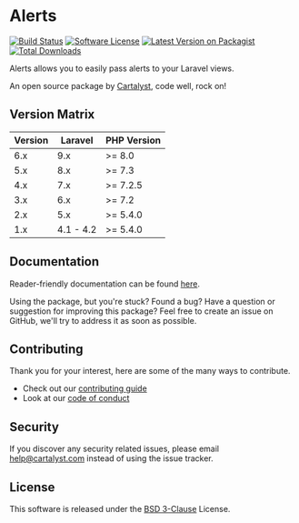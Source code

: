 # Alerts

[![Build Status][icon-travis]][link-travis]
[![Software License][icon-license]][link-license]
[![Latest Version on Packagist][icon-version]][link-packagist]
[![Total Downloads][icon-downloads]][link-packagist]

Alerts allows you to easily pass alerts to your Laravel views.

An open source package by [Cartalyst](https://cartalyst.com), code well, rock on!

## Version Matrix

Version | Laravel   | PHP Version
------- | --------- | ------------
6.x     | 9.x       | >= 8.0
5.x     | 8.x       | >= 7.3
4.x     | 7.x       | >= 7.2.5
3.x     | 6.x       | >= 7.2
2.x     | 5.x       | >= 5.4.0
1.x     | 4.1 - 4.2 | >= 5.4.0

## Documentation

Reader-friendly documentation can be found [here][link-docs].

Using the package, but you're stuck? Found a bug? Have a question or suggestion for improving this package? Feel free to create an issue on GitHub, we'll try to address it as soon as possible.

## Contributing

Thank you for your interest, here are some of the many ways to contribute.

- Check out our [contributing guide](/.github/CONTRIBUTING.md)
- Look at our [code of conduct](/.github/CODE_OF_CONDUCT.md)

## Security

If you discover any security related issues, please email help@cartalyst.com instead of using the issue tracker.

## License

This software is released under the [BSD 3-Clause](LICENSE) License.

[link-docs]:      https://cartalyst.com/manual/alerts
[link-travis]:    https://travis-ci.com/cartalyst/alerts
[link-license]:   https://opensource.org/licenses/MIT
[link-packagist]: https://packagist.org/packages/cartalyst/alerts

[icon-travis]:    https://travis-ci.com/cartalyst/alerts.svg?branch=5.x
[icon-license]:   https://poser.pugx.org/cartalyst/alerts/license
[icon-version]:   https://poser.pugx.org/cartalyst/alerts/version
[icon-downloads]: https://poser.pugx.org/cartalyst/alerts/downloads

